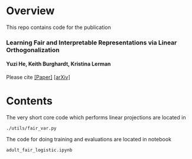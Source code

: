 # Overview

This repo contains code for the publication

### Learning Fair and Interpretable Representations via Linear Orthogonalization
#### Yuzi He, Keith Burghardt, Kristina Lerman

Please cite
[[Paper]](https://dl.acm.org/doi/10.1145/3375627.3375864) [[arXiv]](https://arxiv.org/abs/1910.12854)


# Contents

The very short core code which performs linear projections are located in 
```shell
./utils/fair_var.py
```

The code for doing training and evaluations are located in notebook
```shell
adult_fair_logistic.ipynb
```

